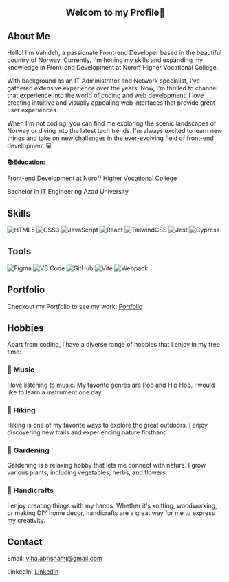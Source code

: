 <div align="center">
 
  ## Welcom to my Profile👋
</div>
 
## About Me

Hello! I'm Vahideh, a passionate Front-end Developer based in the beautiful country of Norway. Currently, I'm honing my skills and expanding my knowledge in Front-end Development at Noroff Higher Vocational College.

With background as an IT Administrator and Network specialist, I've gathered extensive experience over the years. Now, I'm thrilled to channel that experience into the world of coding and web development. I love creating intuitive and visually appealing web interfaces that provide great user experiences.

When I'm not coding, you can find me exploring the scenic landscapes of Norway or diving into the latest tech trends. I'm always excited to learn new things and take on new challenges in the ever-evolving field of front-end development.💻
 

 __📚Education:__
 
Front-end Development at Noroff Higher Vocational College

Bachelor in IT Engineering Azad University


<div>

## Skills

![HTML5](https://img.shields.io/badge/html5-%23E34F26.svg?style=for-the-badge&logo=html5&logoColor=white)
![CSS3](https://img.shields.io/badge/css3-%231572B6.svg?style=for-the-badge&logo=css3&logoColor=white)
![JavaScript](https://img.shields.io/badge/javascript-%23323330.svg?style=for-the-badge&logo=javascript&logoColor=%23F7DF1E)
![React](https://img.shields.io/badge/react-%230D4FCE.svg?style=for-the-badge&logo=react&logoColor=white)
![TailwindCSS](https://img.shields.io/badge/TailwindCSS-38B2AC?style=for-the-badge&logo=tailwindcss&logoColor=white)
![Jest](https://img.shields.io/badge/Jest-C21325?style=for-the-badge&logo=jest&logoColor=white)
![Cypress](https://img.shields.io/badge/Cypress-17202C?style=for-the-badge&logo=cypress&logoColor=white)




  
</div> 

<div>

## Tools

![Figma](https://img.shields.io/badge/Figma-%23194FDB.svg?style=for-the-badge&logo=Figma&logoColor=white)
![VS Code](https://img.shields.io/badge/VS%20Code-0078D4?style=for-the-badge&logo=visualstudiocode&logoColor=white)
![GitHub](https://img.shields.io/badge/github-%23DADDE0.svg?style=for-the-badge&logo=github&logoColor=black)
![Vite](https://img.shields.io/badge/Vite-646CFF?style=for-the-badge&logo=vite&logoColor=white)
![Webpack](https://img.shields.io/badge/Webpack-8DD6F9?style=for-the-badge&logo=webpack&logoColor=white)


</div>

<div>

## Portfolio

Checkout my Portfolio to see my work:  [Portfolio](https://vihaportfolio.netlify.app/)

## Hobbies

Apart from coding, I have a diverse range of hobbies that I enjoy in my free time:

### 🎵 Music
I love listening to music. My favorite genres are Pop and Hip Hop. I would like to learn a instrument one day.

### 🥾 Hiking
Hiking is one of my favorite ways to explore the great outdoors. I enjoy discovering new trails and experiencing nature firsthand. 


### 🌱 Gardening
Gardening is a relaxing hobby that lets me connect with nature. I grow various plants, including vegetables, herbs, and flowers.

### 🧵 Handicrafts
I enjoy creating things with my hands. Whether it's knitting, woodworking, or making DIY home decor, handicrafts are a great way for me to express my creativity.


## Contact

Email: [viha.abrishami@gmail.com](viha.abrishami@gmail.com)

LinkedIn: [LinkedIn](linkedin.com/in/vahideh-abrishami-53b206170)
















         







